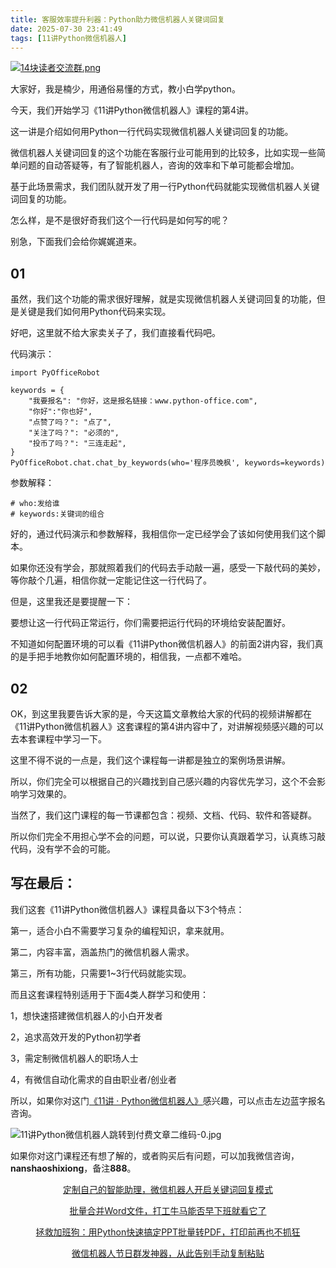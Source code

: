 ```yaml
---
title: 客服效率提升利器：Python助力微信机器人关键词回复
date: 2025-07-30 23:41:49
tags: [11讲Python微信机器人]
---
```

[![14块读者交流群.png](https://raw.gitcode.com/user-images/assets/5027920/48edc8fa-6d2e-4eca-9e14-d71638eadb55/14块读者交流群.png '14块读者交流群.png')](https://mp.weixin.qq.com/s?__biz=MzUzNTc5NjA4NQ==&mid=2247502200&idx=1&sn=7e543675545ac6622123af6009fdebce&scene=21#wechat_redirect)

大家好，我是楠少，用通俗易懂的方式，教小白学python。

今天，我们开始学习《11讲Python微信机器人》课程的第4讲。

这一讲是介绍如何用Python一行代码实现微信机器人关键词回复的功能。

微信机器人关键词回复的这个功能在客服行业可能用到的比较多，比如实现一些简单问题的自动答疑等，有了智能机器人，咨询的效率和下单可能都会增加。

基于此场景需求，我们团队就开发了用一行Python代码就能实现微信机器人关键词回复的功能。

怎么样，是不是很好奇我们这个一行代码是如何写的呢？

别急，下面我们会给你娓娓道来。

## 01

虽然，我们这个功能的需求很好理解，就是实现微信机器人关键词回复的功能，但是关键是我们如何用Python代码来实现。

好吧，这里就不给大家卖关子了，我们直接看代码吧。

代码演示：
```
import PyOfficeRobot

keywords = {
    "我要报名": "你好，这是报名链接：www.python-office.com",
    "你好":"你也好",
    "点赞了吗？": "点了",
    "关注了吗？": "必须的",
    "投币了吗？": "三连走起",
}
PyOfficeRobot.chat.chat_by_keywords(who='程序员晚枫', keywords=keywords)
```
参数解释：
```
# who:发给谁
# keywords:关键词的组合
```
好的，通过代码演示和参数解释，我相信你一定已经学会了该如何使用我们这个脚本。

如果你还没有学会，那就照着我们的代码去手动敲一遍，感受一下敲代码的美妙，等你敲个几遍，相信你就一定能记住这一行代码了。

但是，这里我还是要提醒一下：

要想让这一行代码正常运行，你们需要把运行代码的环境给安装配置好。

不知道如何配置环境的可以看《11讲Python微信机器人》的前面2讲内容，我们真的是手把手地教你如何配置环境的，相信我，一点都不难哈。

## 02

OK，到这里我要告诉大家的是，今天这篇文章教给大家的代码的视频讲解都在《11讲Python微信机器人》这套课程的第4讲内容中了，对讲解视频感兴趣的可以去本套课程中学习一下。

这里不得不说的一点是，我们这个课程每一讲都是独立的案例场景讲解。

所以，你们完全可以根据自己的兴趣找到自己感兴趣的内容优先学习，这个不会影响学习效果的。

当然了，我们这门课程的每一节课都包含：视频、文档、代码、软件和答疑群。

所以你们完全不用担心学不会的问题，可以说，只要你认真跟着学习，认真练习敲代码，没有学不会的可能。

## 写在最后：

我们这套《11讲Python微信机器人》课程具备以下3个特点：

第一，适合小白不需要学习复杂的编程知识，拿来就用。

第二，内容丰富，涵盖热门的微信机器人需求。

第三，所有功能，只需要1~3行代码就能实现。

而且这套课程特别适用于下面4类人群学习和使用：

1，想快速搭建微信机器人的小白开发者

2，追求高效开发的Python初学者

3，需定制微信机器人的职场人士

4，有微信自动化需求的自由职业者/创业者

所以，如果你对这门[《11讲 · Python微信机器人》](https://mp.weixin.qq.com/merchant/mppaysubscribe?action=go_paid_article&article_url=https%3A%2F%2Fmp.weixin.qq.com%2Fs%2FanWSYXDdhT-PDpeVJwQ9ig&token=1040892063&lang=zh_CN)感兴趣，可以点击左边蓝字报名咨询。

![ 11讲Python微信机器人跳转到付费文章二维码-0.jpg](https://raw.gitcode.com/user-images/assets/5027920/1c93a0de-5eae-482f-b62e-6875eb845ff7/_11讲Python微信机器人跳转到付费文章二维码-0.jpg ' 11讲Python微信机器人跳转到付费文章二维码-0.jpg')


如果你对这门课程还有想了解的，或者购买后有问题，可以加我微信咨询，**nanshaoshixiong**，备注**888**。

<center>

[定制自己的智能助理，微信机器人开启关键词回复模式](https://mp.weixin.qq.com/s?__biz=MzUzNTc5NjA4NQ==&mid=2247502575&idx=3&sn=4df0a44628f70f954ba9de0348f96715&scene=21#wechat_redirect)

[批量合并Word文件，打工牛马能否早下班就看它了](https://mp.weixin.qq.com/s?__biz=MzUzNTc5NjA4NQ==&mid=2247502686&idx=3&sn=a892dcb2249cadfb86ee2ea0caa8f8e6&scene=21#wechat_redirect)

[拯救加班狗：用Python快速搞定PPT批量转PDF，打印前再也不抓狂](https://mp.weixin.qq.com/s?__biz=MzUzNTc5NjA4NQ==&mid=2247502687&idx=1&sn=d85f577a5305cb71d9252eeca1a327f2&scene=21#wechat_redirect)

[微信机器人节日群发神器，从此告别手动复制粘贴](https://mp.weixin.qq.com/s?__biz=MzUzNTc5NjA4NQ==&mid=2247502687&idx=4&sn=ad7b4bd0dc6926b1420a0fc69599ca42&scene=21#wechat_redirect)
<center>